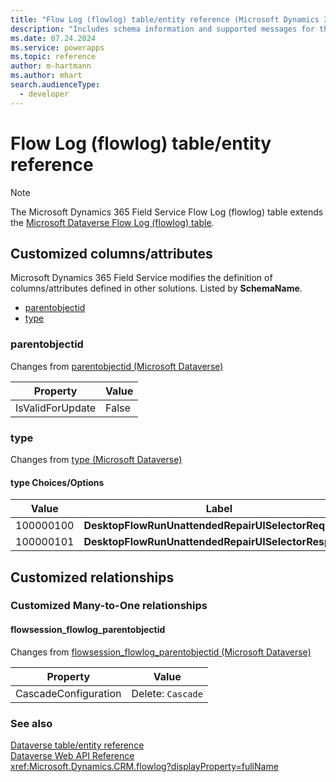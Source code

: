 ```yaml
---
title: "Flow Log (flowlog) table/entity reference (Microsoft Dynamics 365 Field Service)"
description: "Includes schema information and supported messages for the Flow Log (flowlog) table/entity with Microsoft Dynamics 365 Field Service."
ms.date: 07.24.2024
ms.service: powerapps
ms.topic: reference
author: m-hartmann
ms.author: mhart
search.audienceType: 
  - developer
---
```


# Flow Log (flowlog) table/entity reference



> [!NOTE]
> The Microsoft Dynamics 365 Field Service Flow Log (flowlog) table extends the [Microsoft Dataverse Flow Log (flowlog) table](/power-apps/developer/data-platform/reference/entities/flowlog).



## Customized columns/attributes

Microsoft Dynamics 365 Field Service modifies the definition of columns/attributes defined in other solutions. Listed by **SchemaName**.

- [parentobjectid](#BKMK_parentobjectid)
- [type](#BKMK_type)

### <a name="BKMK_parentobjectid"></a> parentobjectid

Changes from [parentobjectid (Microsoft Dataverse)](/power-apps/developer/data-platform/reference/entities/flowlog#BKMK_parentobjectid)

|Property|Value|
|---|---|
|IsValidForUpdate|False|


### <a name="BKMK_type"></a> type

Changes from [type (Microsoft Dataverse)](/power-apps/developer/data-platform/reference/entities/flowlog#BKMK_type)

#### type Choices/Options

|Value|Label|
|---|---|
|100000100|**DesktopFlowRunUnattendedRepairUISelectorRequest**|
|100000101|**DesktopFlowRunUnattendedRepairUISelectorResponse**|

## Customized relationships

### Customized Many-to-One relationships

#### <a name="BKMK_flowsession_flowlog_parentobjectid"></a> flowsession_flowlog_parentobjectid

Changes from [flowsession_flowlog_parentobjectid (Microsoft Dataverse)](/power-apps/developer/data-platform/reference/entities/flowlog#BKMK_flowsession_flowlog_parentobjectid)

|Property|Value|
|---|---|
|CascadeConfiguration|Delete: `Cascade`|


### See also

[Dataverse table/entity reference](../about-entity-reference.md)  
[Dataverse Web API Reference](/power-apps/developer/data-platform/webapi/reference/about)   
<xref:Microsoft.Dynamics.CRM.flowlog?displayProperty=fullName>
